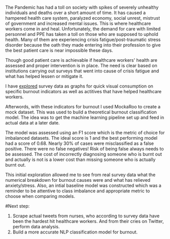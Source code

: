 The Pandemic has had a toll on society with spikes of severely unhealthy individuals and deaths over a short amount of time. It has caused a hampered health care system, paralyzed economy, social unrest, mistrust of government and increased mental issues. This is where healthcare workers come in and heal. Unfortunately, the demand for care with limited personnel and PPE has taken a toll on those who are supposed to uphold health. Many of them are experiencing crisis fatigue/post-traumatic stress disorder because the oath they made entering into their profession to give the best patient care is near impossible these days. 

Though good patient care is achievable if healthcare workers' health are assessed and proper intervention is in place. The need is clear based on institutions carrying out surveys that went into cause of crisis fatigue and what has helped lessen or mitigate it.

I have [explored](https://www.kaggle.com/mindyng/healthcare-workers-burnout) survey data as graphs for quick visual consumption on specific burnout indicators as well as actitives that have helped healthcare workers.

Afterwords, with these indicators for burnout I used MockaRoo to create a mock dataset. This was used to build a theoretical burnout classification model. The idea was to get the machine learning pipeline set up and feed in actual data at a later date. 

The model was assessed using an F1 score which is the metric of choice for imbalanced datasets. The ideal score is 1 and the best performing model had a score of 0.68. Nearly 30% of cases were misclassified as a false positive. There were no false negatives! Risk of being false always needs to be assessed. The cost of incorrectly diagnosing someone who is burnt out and actually is not is a lower cost than missing someone who is actually burnt out.

This initial exploration allowed me to see from real survey data what the numerical breakdown for burnout causes were and what has relieved anxiety/stress. Also, an intial baseline model was constructed which was a reminder to be attentive to class imbalance and appropriate metric to choose when comparing models.

#Next step:
1. Scrape actual tweets from nurses, who according to survey data have been the hardest hit healthcare workers. And from their cries on Twitter, perform data analysis.
1. Build a more accurate NLP classification model for burnout.
